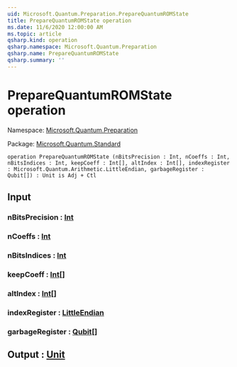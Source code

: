 ```yaml
---
uid: Microsoft.Quantum.Preparation.PrepareQuantumROMState
title: PrepareQuantumROMState operation
ms.date: 11/6/2020 12:00:00 AM
ms.topic: article
qsharp.kind: operation
qsharp.namespace: Microsoft.Quantum.Preparation
qsharp.name: PrepareQuantumROMState
qsharp.summary: ''
---
```


# PrepareQuantumROMState operation

Namespace: [Microsoft.Quantum.Preparation](xref:Microsoft.Quantum.Preparation)

Package: [Microsoft.Quantum.Standard](https://nuget.org/packages/Microsoft.Quantum.Standard)




```qsharp
operation PrepareQuantumROMState (nBitsPrecision : Int, nCoeffs : Int, nBitsIndices : Int, keepCoeff : Int[], altIndex : Int[], indexRegister : Microsoft.Quantum.Arithmetic.LittleEndian, garbageRegister : Qubit[]) : Unit is Adj + Ctl
```


## Input

### nBitsPrecision : [Int](xref:microsoft.quantum.lang-ref.int)




### nCoeffs : [Int](xref:microsoft.quantum.lang-ref.int)




### nBitsIndices : [Int](xref:microsoft.quantum.lang-ref.int)




### keepCoeff : [Int](xref:microsoft.quantum.lang-ref.int)[]




### altIndex : [Int](xref:microsoft.quantum.lang-ref.int)[]




### indexRegister : [LittleEndian](xref:Microsoft.Quantum.Arithmetic.LittleEndian)




### garbageRegister : [Qubit](xref:microsoft.quantum.lang-ref.qubit)[]





## Output : [Unit](xref:microsoft.quantum.lang-ref.unit)

